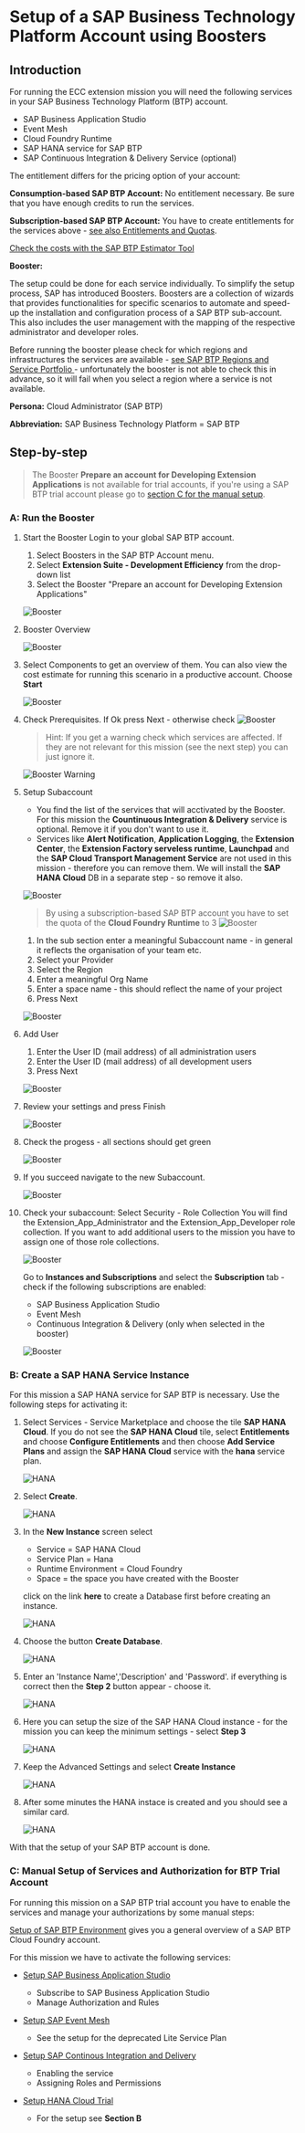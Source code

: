 # Setup of a SAP Business Technology Platform Account using Boosters
## Introduction

For running the ECC extension mission you will need the following services in your SAP Business Technology Platform (BTP) account.

* SAP Business Application Studio
* Event Mesh
* Cloud Foundry Runtime
* SAP HANA service for SAP BTP
* SAP Continuous Integration & Delivery Service (optional)

The entitlement differs for the pricing option of your account:

**Consumption-based SAP BTP Account:** 
No entitlement necessary. Be sure that you have enough credits to run the services.

**Subscription-based SAP BTP Account:** 
You have to create entitlements for the services above - [see also Entitlements and Quotas](https://help.sap.com/viewer/df50977d8bfa4c9a8a063ddb37113c43/Cloud/en-US/38ecf59cdda64150a102cfaa62d5faab.html#loio363f0f68f9704830ac65c87a2562559b).


[Check the costs with the SAP BTP Estimator Tool](https://www.sap.com/products/cloud-platform/pricing/estimator-tool.html?blueprintId=a0ad3bc5-4fcb-4008-b109-bd8f70634d6c)


**Booster:**

The setup could be done for each service individually. To simplify the setup process, SAP has introduced Boosters. Boosters are a collection of wizards that provides functionalities for specific scenarios to automate and speed-up the installation and configuration process of a SAP BTP sub-account. This also includes the user management with the mapping of the respective administrator and developer roles.

Before running the booster please check for which regions and infrastructures the services are available - [see SAP BTP Regions and Service Portfolio ](https://help.sap.com/doc/aa1ccd10da6c4337aa737df2ead1855b/Cloud/en-US/3b642f68227b4b1398d2ce1a5351389a.html) - unfortunately the booster is not able to check this in advance, so it will fail when you select a region where a service is not available.


**Persona:** Cloud Administrator (SAP BTP)

**Abbreviation:** SAP Business Technology Platform = SAP BTP

## Step-by-step

> The Booster **Prepare an account for Developing Extension Applications** is not available for trial accounts, if you're using a SAP BTP trial account please go to [section C for the manual setup](#manualSetup).  


### A: Run the Booster

1. Start the Booster
   Login to your global SAP BTP account.
   1. Select Boosters in the SAP BTP Account menu.
   2. Select **Extension Suite - Development Efficiency** from the drop-down list
   3. Select the Booster "Prepare an account for Developing Extension Applications"
   
   ![Booster](./images/booster-01.png)

2. Booster Overview

   ![Booster](./images/booster-02.png)
 
3. Select Components to get an overview of them. You can also view the cost estimate for running this scenario in a productive account. Choose **Start**

   ![Booster](./images/booster-03.png)

4. Check Prerequisites. If Ok press Next - otherwise check 
   ![Booster](./images/booster-04.png)


   > Hint: If you get a warning check which services are affected. If they are not relevant for this mission (see the next step) you can just ignore it.
   
   ![Booster Warning](./images/booster-04a.png)

5. Setup Subaccount
   
   - You find the list of the services that will acctivated by the Booster. For this mission the **Countinuous Integration & Delivery** service is optional. Remove it if you don't want to use it.
   - Services like **Alert Notification**, **Application Logging**, the **Extension Center**, the **Extension Factory serveless runtime**, **Launchpad** and the **SAP Cloud Transport Management Service** are not used in this  mission - therefore you can remove them. We will install the  **SAP HANA Cloud** DB in a separate step - so remove it also. 
   
   ![Booster](./images/booster-05.png)

   >By using a subscription-based SAP BTP account you have to set the quota of the **Cloud Foundry Runtime** to 3
   ![Booster](./images/booster-05a.png)
   
   1. In the sub section enter a meaningful Subaccount name - in general it reflects the organisation of your team etc.
   2. Select your Provider
   3. Select the Region
   4. Enter a meaningful Org Name
   5. Enter a space name - this should reflect the name of your project
   6. Press Next   
  
   ![Booster](./images/booster-06.png)

6. Add User
   1. Enter the User ID (mail address) of all administration users
   2. Enter the User ID (mail address) of all development users
   3. Press Next
   
   ![Booster](./images/booster-07.png)

7. Review your settings and press Finish
   
   ![Booster](./images/booster-08.png)

8.  Check the progess - all sections should get green
   
    ![Booster](./images/booster-09.png)

9. If you succeed navigate to the new Subaccount.

    ![Booster](./images/booster-10.png)

10. Check your subaccount: 
    Select Security - Role Collection
    You will find the Extension_App_Administrator and the Extension_App_Developer role collection. If you want to add additional users to the mission you have to assign one of those role collections.

    ![Booster](./images/booster-11.png)

    Go to **Instances and Subscriptions** and select the **Subscription** tab - check if the following subscriptions are enabled:
    * SAP Business Application Studio
    * Event Mesh
    * Continuous Integration & Delivery (only when selected in the booster)   
    
    ![Booster](./images/booster-12.png)

### B: Create a SAP HANA Service Instance

For this mission a SAP HANA service for SAP BTP is necessary. Use the following steps for activating it:

1. Select Services - Service Marketplace and choose the tile **SAP HANA Cloud**. If you do not see the **SAP HANA Cloud** tile, select **Entitlements** and choose **Configure Entitlements** and then choose **Add Service Plans** and assign the **SAP HANA Cloud** service with the **hana** service plan.

    ![HANA](./images/hana-01.png)

2. Select **Create**.
   
    ![HANA](./images/hana-02.png)

3. In the **New Instance** screen select 
    * Service = SAP HANA Cloud
    * Service Plan = Hana
    * Runtime Environment = Cloud Foundry
    * Space = the space you have created with the Booster
   
    click on the link **here** to create a Database first before creating an instance.
   

    ![HANA](./images/hana-03.png)

4. Choose the button **Create Database**.

    ![HANA](./images/createDatabase.png)


5.  Enter an 'Instance Name','Description' and 'Password'. if everything is correct then the **Step 2** button appear - choose it.

    ![HANA](./images/createDatabase02.png)

6.  Here you can setup the size of the SAP HANA Cloud instance - for the mission you can keep the minimum settings - select **Step 3**

    ![HANA](./images/hana-06.png)

7.  Keep the Advanced Settings and select **Create Instance**

    ![HANA](./images/hana07b.png)

8.  After some minutes the HANA instace is created and you should see a similar card.

    ![HANA](./images/hana-08.png)

With that the setup of your SAP BTP account is done.


### C: Manual Setup of Services and Authorization for BTP Trial Account
<a id="manualSetup"></a>
For running this mission on a SAP BTP trial account you have to enable the services and manage your authorizations by some manual steps: 


[Setup of SAP BTP Environment](https://help.sap.com/viewer/368c481cd6954bdfa5d0435479fd4eaf/Cloud/en-US/302b47b11e1749c3aa9478f4123fc216.html) gives you a general overview of a SAP BTP Cloud Foundry account.

For this mission we have to activate the following services:
  
* [Setup SAP Business Application Studio](https://help.sap.com/viewer/9d1db9835307451daa8c930fbd9ab264/Cloud/en-US/6331319fd9ea4f0ea5331e21df329539.html)
    * Subscribe to SAP Business Application Studio
    * Manage Authorization and Rules

* [Setup SAP Event Mesh](https://help.sap.com/viewer/bf82e6b26456494cbdd197057c09979f/Cloud/en-US/7e504322652d4791ade0ca2bbc5a6443.html)
    * See the setup for the deprecated Lite Service Plan  

* [Setup SAP Continous Integration and Delivery](https://help.sap.com/viewer/99c72101f7ee40d0b2deb4df72ba1ad3/Cloud/en-US/719acaf61e4b4bf0a496483155c52570.html)
  
    * Enabling the service
    * Assigning Roles and Permissions

* [Setup HANA Cloud Trial](https://www.sap.com/cmp/td/sap-hana-cloud-trial.html)
  
    * For the setup see **Section B**

